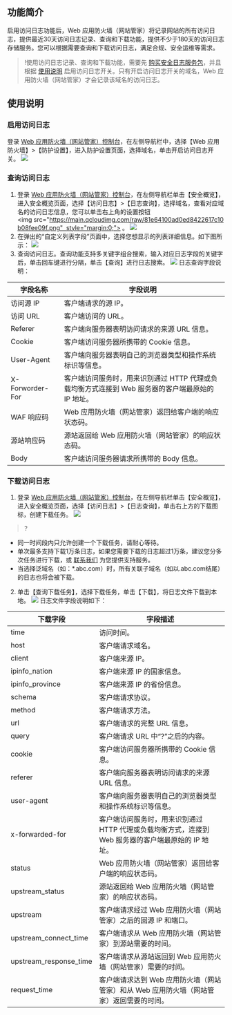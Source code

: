 ## 功能简介
启用访问日志功能后，Web 应用防火墙（网站管家）将记录网站的所有访问日志，提供最近30天访问日志记录、查询和下载功能，提供不少于180天的访问日志存储服务。您可以根据需要查询和下载访问日志，满足合规、安全运维等需求。
>!使用访问日志记录、查询和下载功能，需要先 [购买安全日志服务包](https://cloud.tencent.com/document/product/627/11730)，并且根据 [使用说明](#sysm) 启用访问日志开关。只有开启访问日志开关的域名，Web 应用防火墙（网站管家）才会记录该域名的访问日志。

<span id ="sysm"></span>
## 使用说明
### 启用访问日志
登录 [Web 应用防火墙（网站管家）控制台](https://console.cloud.tencent.com/guanjia/waf/config)，在左侧导航栏中，选择【Web 应用防火墙】>【防护设置】，进入防护设置页面，选择域名，单击开启访问日志开关。 
![](https://main.qcloudimg.com/raw/1ce51a0f742aa2d114ad9b20c1c57b9a.png)

###  查询访问日志
1. 登录 [Web 应用防火墙（网站管家）控制台](https://console.cloud.tencent.com/guanjia/waf/config)，在左侧导航栏单击【安全概览】，进入安全概览页面，选择【访问日志】>【日志查询】，选择域名，查看对应域名的访问日志信息，您可以单击右上角的设置按钮<img src="https://main.qcloudimg.com/raw/81e64100ad0ed8422617c10b08fee09f.png"  style="margin:0;"> 。
![](https://main.qcloudimg.com/raw/68b54d5a12766a9b7e4102ebe1db6614.png)
2. 在弹出的“自定义列表字段”页面中，选择您想显示的列表详细信息。如下图所示：
![](https://main.qcloudimg.com/raw/0725a373ab15b4e21aa415e682b4da15.png)
3. 查询访问日志。查询功能支持多关键字组合搜索，输入对应日志字段的关键字后，单击回车键进行分隔，单击【查询】进行日志搜索。
![](https://main.qcloudimg.com/raw/8051934a219c2c2ba898966dd40df042.png)
日志查询字段说明：

| 字段名称 | 字段说明 | 
|---------|---------|
| 访问源 IP | 客户端请求的源 IP。 | 
|访问 URL	|客户端访问的 URL。|
|Referer	|客户端向服务器表明访问请求的来源 URL 信息。|
|Cookie	|客户端访问服务器所携带的 Cookie 信息。|
|User-Agent	|客户端向服务器表明自己的浏览器类型和操作系统标识等信息。|
|X-Forworder-For	|客户端访问服务时，用来识别通过 HTTP 代理或负载均衡方式连接到 Web 服务器的客户端最原始的 IP 地址。|
|WAF 响应码	|Web 应用防火墙（网站管家）返回给客户端的响应状态码。|
|源站响应码	|源站返回给 Web 应用防火墙（网站管家）的响应状态码。|
|Body	|客户端访问服务器请求所携带的 Body 信息。|

### 下载访问日志
1. 登录 [Web 应用防火墙（网站管家）控制台](https://console.cloud.tencent.com/guanjia/waf/config)，在左侧导航栏单击【安全概览】，进入安全概览页面，选择【访问日志】>【日志查询】，单击右上方的下载图标，创建下载任务。
![](https://main.qcloudimg.com/raw/79cfa59415ac6fcf47cb1ac7afcdc492.png)

>?
- 同一时间段内只允许创建一个下载任务，请耐心等待。
- 单次最多支持下载1万条日志，如果您需要下载的日志超过1万条，建议您分多次任务进行下载，或 [联系我们](https://cloud.tencent.com/about/connect) 为您提供支持服务。
- 当选择泛域名（如：*.abc.com）时，所有关联子域名（如以.abc.com结尾）的日志也将会被下载。

2. 单击【查询下载任务】，选择下载任务，单击【下载】，将日志文件下载到本地。
![](https://main.qcloudimg.com/raw/b6cf66169432ad84d69bff172b816fdd.png)
日志文件字段说明如下：

| 下载字段 | 字段描述 | 
|---------|---------|
| time | 访问时间。 | 
|host	|客户端请求域名。|
|client	|客户端来源 IP。|
|ipinfo_nation	|客户端来源 IP 的国家信息。|
|ipinfo_province	|客户端来源 IP 的省份信息。|
|schema	|客户端请求协议。|
|method	|客户端请求方法。|
|url	|客户端请求的完整 URL 信息。|
|query	|客户端请求 URL 中“?”之后的内容。|
|cookie	|客户端访问服务器所携带的 Cookie 信息。|
|referer	|客户端向服务器表明访问请求的来源 URL 信息。|
|user-agent	|客户端向服务器表明自己的浏览器类型和操作系统标识等信息。|
|x-forwarded-for	|客户端访问服务时，用来识别通过 HTTP 代理或负载均衡方式，连接到 Web 服务器的客户端最原始的 IP 地址。|
|status	|Web 应用防火墙（网站管家）返回给客户端的响应状态码。|
|upstream_status	|源站返回给 Web 应用防火墙（网站管家）的响应状态码。|
|upstream	|客户端请求经过 Web 应用防火墙（网站管家）之后的回源 IP 和端口。|
|upstream_connect_time	|客户端请求从 Web 应用防火墙（网站管家）到源站需要的时间。|
|upstream_response_time	|客户端请求从源站返回到 Web 应用防火墙（网站管家）需要的时间。|
|request_time	|客户端请求达到 Web 应用防火墙（网站管家）和从 Web 应用防火墙（网站管家）返回需要的时间。|
